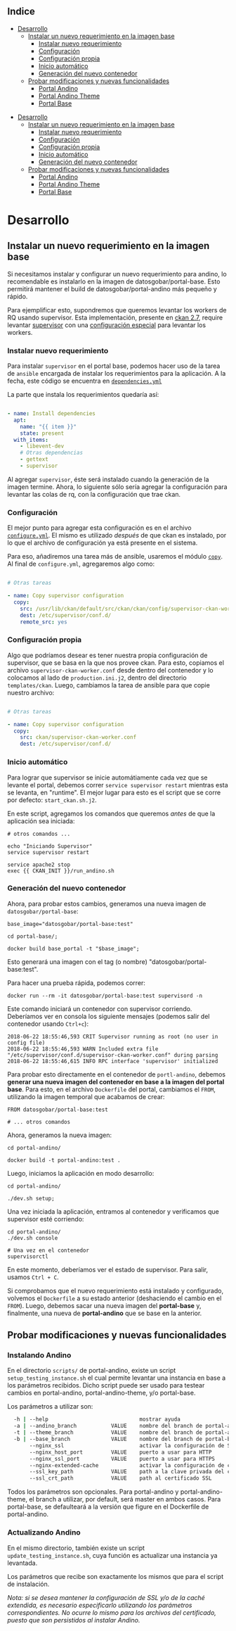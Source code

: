 <!-- START doctoc generated TOC please keep comment here to allow auto update -->
<!-- DON'T EDIT THIS SECTION, INSTEAD RE-RUN doctoc TO UPDATE -->
## Indice

- [Desarrollo](#desarrollo)
  - [Instalar un nuevo requerimiento en la imagen base](#instalar-un-nuevo-requerimiento-en-la-imagen-base)
    - [Instalar nuevo requerimiento](#instalar-nuevo-requerimiento)
    - [Configuración](#configuracion)
    - [Configuración propia](#configuracion-propia)
    - [Inicio automático](#inicio-automatico)
    - [Generación del nuevo contenedor](#generacion-del-nuevo-contenedor)
  - [Probar modificaciones y nuevas funcionalidades](#probar-modificaciones-y-nuevas-funcionalidades)
    - [Portal Andino](#portal-andino)
    - [Portal Andino Theme](#portal-andino-theme)
    - [Portal Base](#portal-base)

<!-- END doctoc generated TOC please keep comment here to allow auto update -->

- [Desarrollo](#desarrollo)
    - [Instalar un nuevo requerimiento en la imagen base](#instalar-un-nuevo-requerimiento-en-la-imagen-base)
        - [Instalar nuevo requerimiento](#instalar-nuevo-requerimiento)
        - [Configuración](#configuracion)
        - [Configuración propia](#configuracion-propia)
        - [Inicio automático](#inicio-automatico)
        - [Generación del nuevo contenedor](#generacion-del-nuevo-contenedor)
    - [Probar modificaciones y nuevas funcionalidades](#probar-modificaciones-y-nuevas-funcionalidades)
        - [Portal Andino](#portal-andino)
        - [Portal Andino Theme](#portal-andino-theme)
        - [Portal Base](#portal-base)

# Desarrollo

## Instalar un nuevo requerimiento en la imagen base

Si necesitamos instalar y configurar un nuevo requerimiento para andino, lo recomendable es instalarlo
en la imagen de datosgobar/portal-base. Esto permitirá mantener el build de datosgobar/portal-andino
más pequeño y rápido.

Para ejemplificar esto, supondremos que queremos levantar los workers de RQ usando supervisor.
Esta implementación, presente en [ckan 2.7](http://docs.ckan.org/en/2.7/maintaining/background-tasks.html#background-job-queues),
require levantar [supervisor](http://supervisord.org/) con una 
[configuración especial](https://github.com/ckan/ckan/blob/2.7/ckan/config/supervisor-ckan-worker.conf) para levantar los workers.

### Instalar nuevo requerimiento

Para instalar `supervisor` en el portal base, podemos hacer uso de la tarea de `ansible` encargada de instalar los
requerimientos para la aplicación. A la fecha, este código se encuentra en 
[`dependencies.yml`](https://github.com/datosgobar/portal-base/blob/c2dfe6613af1b56ae07e6e1303245f6c206a7066/base_portal/roles/portal/tasks/dependencies.yml#L18)

La parte que instala los requerimientos quedaría así:

```yaml

- name: Install dependencies
  apt:
    name: "{{ item }}"
    state: present
  with_items:
    - libevent-dev
    # Otras dependencias
    - gettext
    - supervisor

```

Al agregar `supervisor`, éste será instalado cuando la generación de la imagen termine.
Ahora, lo siguiente sólo sería agregar la configuración para levantar las colas de rq, 
con la configuración que trae ckan.

### Configuración

El mejor punto para agregar esta configuración es en el archivo 
[`configure.yml`](https://github.com/datosgobar/portal-base/blob/c2dfe6613af1b56ae07e6e1303245f6c206a7066/base_portal/roles/portal/tasks/configure.yml).
El mismo es utilizado _después_ de que ckan es instalado, por lo que el archivo de configuración ya está 
presente en el sistema.

Para eso, añadiremos una tarea más de ansible, usaremos el módulo [`copy`](https://docs.ansible.com/ansible/2.4/copy_module.html).
Al final de `configure.yml`, agregaremos algo como:

```yaml

# Otras tareas

- name: Copy supervisor configuration
  copy:
    src: /usr/lib/ckan/default/src/ckan/ckan/config/supervisor-ckan-worker.conf
    dest: /etc/supervisor/conf.d/
    remote_src: yes

```

### Configuración propia

Algo que podríamos desear es tener nuestra propia configuración de supervisor, que se basa en la que nos
provee ckan. Para esto, copiamos el archivo `supervisor-ckan-worker.conf` desde dentro del contenedor y
lo colocamos al lado de `production.ini.j2`, dentro del directorio `templates/ckan`.
Luego, cambiamos la tarea de ansible para que copie nuestro archivo:

```yaml

# Otras tareas

- name: Copy supervisor configuration
  copy:
    src: ckan/supervisor-ckan-worker.conf
    dest: /etc/supervisor/conf.d/

```

### Inicio automático

Para lograr que supervisor se inicie automátiamente cada vez que se levante el portal,
debemos correr `service supervisor restart` mientras esta se levanta, en "runtime". El mejor lugar para esto
es el script que se corre por defecto: `start_ckan.sh.j2`.

En este script, agregamos los comandos que queremos *antes* de que la aplicación sea iniciada:

```
# otros comandos ...

echo "Iniciando Supervisor"
service supervisor restart

service apache2 stop
exec {{ CKAN_INIT }}/run_andino.sh
```

### Generación del nuevo contenedor

Ahora, para probar estos cambios, generamos una nueva imagen de `datosgobar/portal-base`:

```
base_image="datosgobar/portal-base:test"

cd portal-base/;

docker build base_portal -t "$base_image";

```

Esto generará una imagen con el tag (o nombre) "datosgobar/portal-base:test".

Para hacer una prueba rápida, podemos correr:

`docker run --rm -it datosgobar/portal-base:test supervisord -n`

Este comando iniciará un contenedor con supervisor corriendo. Deberíamos ver en consola los
siguiente mensajes (podemos salir del contenedor usando `Ctrl+c`):

```
2018-06-22 18:55:46,593 CRIT Supervisor running as root (no user in config file)
2018-06-22 18:55:46,593 WARN Included extra file "/etc/supervisor/conf.d/supervisor-ckan-worker.conf" during parsing
2018-06-22 18:55:46,615 INFO RPC interface 'supervisor' initialized
```

Para probar esto directamente en el contenedor de `portl-andino`, debemos
**generar una nueva imagen del contenedor en base a la imagen del portal base**.
Para esto, en el archivo `Dockerfile` del portal, cambiamos el `FROM`, utilizando la
imagen temporal que acabamos de crear:

```
FROM datosgobar/portal-base:test

# ... otros comandos
```

Ahora, generamos la nueva imagen:

```
cd portal-andino/

docker build -t portal-andino:test .
```


Luego, iniciamos la aplicación en modo desarrollo:

```
cd portal-andino/

./dev.sh setup;
```


Una vez iniciada la aplicación, entramos al contenedor y verificamos que supervisor esté corriendo:

```
cd portal-andino/
./dev.sh console

# Una vez en el contenedor
supervisorctl
```

En este momento, deberíamos ver el estado de supervisor. Para salir, usamos  `Ctrl + C`.

Si comprobamos que el nuevo requerimiento está instalado y configurado, volvemos el `Dockerfile`
a su estado anterior (deshaciendo el cambio en el `FROM`).
Luego, debemos sacar una nueva imagen del **portal-base** y, finalmente, una nueva de **portal-andino**
que se base en la anterior.


## Probar modificaciones y nuevas funcionalidades

### Instalando Andino

En el directorio `scripts/` de portal-andino, existe un script `setup_testing_instance.sh` el cual permite levantar una 
instancia en base a los parámetros recibidos. Dicho script puede ser usado para testear cambios en portal-andino, 
portal-andino-theme, y/o portal-base.

Los parámetros a utilizar son:

```bash
  -h | --help                             mostrar ayuda
  -a | --andino_branch           VALUE    nombre del branch de portal-andino (default: master)
  -t | --theme_branch            VALUE    nombre del branch de portal-andino-theme (default: master o el ya utilizado)
  -b | --base_branch             VALUE    nombre del branch de portal-base
       --nginx_ssl                        activar la configuración de SSL (requiere los archivos del certificado SSL)
       --nginx_host_port         VALUE    puerto a usar para HTTP
       --nginx_ssl_port          VALUE    puerto a usar para HTTPS
       --nginx-extended-cache             activar la configuración de caché extendida de Nginx
       --ssl_key_path            VALUE    path a la clave privada del certificado SSL
       --ssl_crt_path            VALUE    path al certificado SSL
```

Todos los parámetros son opcionales. Para portal-andino y portal-andino-theme, el branch a utilizar, por default, 
será master en ambos casos. Para portal-base, se defaulteará a la versión que figure en el Dockerfile de portal-andino.

### Actualizando Andino

En el mismo directorio, también existe un script `update_testing_instance.sh`, cuya función es actualizar una instancia 
ya levantada.

Los parámetros que recibe son exactamente los mismos que para el script de instalación.

_Nota: si se desea mantener la configuración de SSL y/o de la caché extendida, es necesario especificarlo utilizando 
los parámetros correspondientes. No ocurre lo mismo para los archivos del certificado, puesto que son persistidos al 
instalar Andino._
